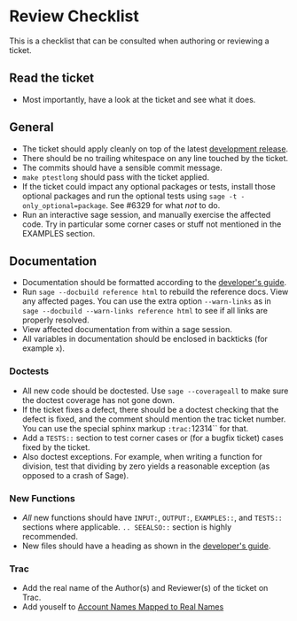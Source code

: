 

# Review Checklist

This is a checklist that can be consulted when authoring or reviewing a ticket. 


## Read the ticket

* Most importantly, have a look at the ticket and see what it does. 

## General

* The ticket should apply cleanly on top of the latest <a class="https" href="https://www.sagemath.org/download-latest.html">development release</a>. 
* There should be no trailing whitespace on any line touched by the ticket. 
* The commits should have a sensible commit message. 
* `make ptestlong` should pass with the ticket applied. 
* If the ticket could impact any optional packages or tests, install those optional packages and run the optional tests using `sage -t -only_optional=package`. See #6329 for what *not* to do. 
* Run an interactive sage session, and manually exercise the affected code.  Try in particular some corner cases or stuff not mentioned in the EXAMPLES section. 

## Documentation

* Documentation should be formatted according to the <a class="https" href="https://doc.sagemath.org/html/en/developer/coding_basics.html">developer's guide</a>. 
* Run `sage --docbuild reference html` to rebuild the reference docs. View any affected pages. You can use the extra option `--warn-links` as in `sage --docbuild --warn-links reference html` to see if all links are properly resolved. 
* View affected documentation from within a sage session. 
* All variables in documentation should be enclosed in backticks (for example ``x``). 

### Doctests

* All new code should be doctested. Use `sage --coverageall` to make sure the doctest coverage has not gone down. 
* If the ticket fixes a defect, there should be a doctest checking that the defect is fixed, and the comment should mention the trac ticket number. You can use the special sphinx markup `:trac:`12314`` for that. 
* Add a `TESTS::` section to test corner cases or (for a bugfix ticket) cases fixed by the ticket. 
* Also doctest exceptions.  For example, when writing a function for division, test that dividing by zero yields a reasonable exception (as opposed to a crash of Sage). 

### New Functions

* _All_ new functions should have `INPUT:`, `OUTPUT:`, `EXAMPLES::`, and `TESTS::` sections where applicable. `.. SEEALSO::` section is highly recommended.   
* New files should have a heading as shown in the <a class="https" href="https://doc.sagemath.org/html/en/developer/coding_basics.html">developer's guide</a>. 

### Trac

* Add the real name of the Author(s) and Reviewer(s) of the ticket on Trac. 
* Add youself to <a class="https" href="https://trac.sagemath.org/sage_trac/#AccountNamesMappedtoRealNames">Account Names Mapped to Real Names</a> 